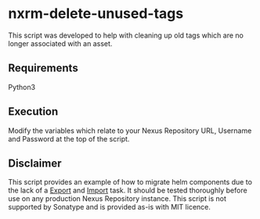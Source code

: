 # nxrm-delete-unused-tags
This script was developed to help with cleaning up old tags which are no longer associated with an asset.

## Requirements
Python3 

## Execution
Modify the variables which relate to your Nexus Repository URL, Username and Password at the top of the script.

## Disclaimer
This script provides an example of how to migrate helm components due to the lack of a [Export](https://help.sonatype.com/repomanager3/nexus-repository-administration/tasks/repository-export) and [Import](https://help.sonatype.com/repomanager3/nexus-repository-administration/tasks/repository-import) task.
It should be tested thoroughly before use on any production Nexus Repository instance.
This script is not supported by Sonatype and is provided as-is with MIT licence.
